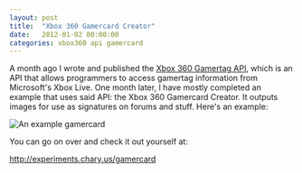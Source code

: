 ```yaml
---
layout: post
title:  "Xbox 360 Gamercard Creator"
date:   2012-01-02 00:00:00
categories: xbox360 api gamercard
---
```


A month ago I wrote and published the [Xbox 360 Gamertag API](/blog/x360-api), which is an API that allows programmers to access gamertag information from Microsoft's Xbox Live. One month later, I have mostly completed an example that uses said API: the Xbox 360 Gamercard Creator. It outputs images for use as signatures on forums and stuff. Here's an example:

![An example gamercard](http://za.chary.us/projects/gamercard/card.php/flotwig/sig.png)

You can go on over and check it out yourself at:

<http://experiments.chary.us/gamercard>